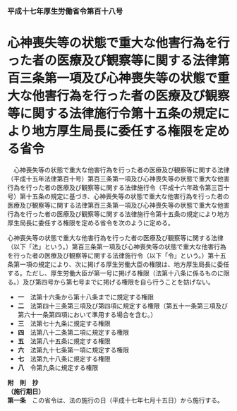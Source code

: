### 平成十七年厚生労働省令第百十八号  
# 心神喪失等の状態で重大な他害行為を行った者の医療及び観察等に関する法律第百三条第一項及び心神喪失等の状態で重大な他害行為を行った者の医療及び観察等に関する法律施行令第十五条の規定により地方厚生局長に委任する権限を定める省令  
　心神喪失等の状態で重大な他害行為を行った者の医療及び観察等に関する法律（平成十五年法律第百十号）第百三条第一項及び心神喪失等の状態で重大な他害行為を行った者の医療及び観察等に関する法律施行令（平成十六年政令第三百十号）第十五条の規定に基づき、心神喪失等の状態で重大な他害行為を行った者の医療及び観察等に関する法律第百三条第一項及び心神喪失等の状態で重大な他害行為を行った者の医療及び観察等に関する法律施行令第十五条の規定により地方厚生局長に委任する権限を定める省令を次のように定める。  
  
心神喪失等の状態で重大な他害行為を行った者の医療及び観察等に関する法律（以下「法」という。）第百三条第一項及び心神喪失等の状態で重大な他害行為を行った者の医療及び観察等に関する法律施行令（以下「令」という。）第十五条第一項の規定により、次に掲げる厚生労働大臣の権限は、地方厚生局長に委任する。ただし、厚生労働大臣が第一号に掲げる権限（法第十八条に係るものに限る。）及び第四号から第七号までに掲げる権限を自ら行うことを妨げない。  
* **一**　法第十六条から第十八条までに規定する権限  
* **二**　法第四十三条第三項及び第四項に規定する権限（第五十一条第三項及び第六十一条第四項において準用する場合を含む。）  
* **三**　法第七十九条に規定する権限  
* **四**　法第八十二条第二項に規定する権限  
* **五**　法第八十五条に規定する権限  
* **六**　法第九十七条第一項に規定する権限  
* **七**　法第九十八条に規定する権限  
* **八**　令第九条に規定する権限  
  
**附　則　抄**  
**（施行期日）**  
**第一条**　この省令は、法の施行の日（平成十七年七月十五日）から施行する。  
  
